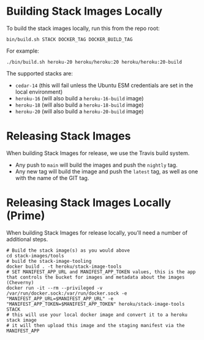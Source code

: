 # Building Stack Images Locally

To build the stack images locally, run this from the repo root:

    bin/build.sh STACK DOCKER_TAG DOCKER_BUILD_TAG

For example:

    ./bin/build.sh heroku-20 heroku/heroku:20 heroku/heroku:20-build

The supported stacks are:

* `cedar-14` (this will fail unless the Ubuntu ESM credentials are set in the local environment)
* `heroku-16` (will also build a `heroku-16-build` image)
* `heroku-18` (will also build a `heroku-18-build` image)
* `heroku-20` (will also build a `heroku-20-build` image)


# Releasing Stack Images

When building Stack Images for release, we use the Travis build system.

* Any push to `main` will build the images and push the `nightly` tag.
* Any new tag will build the image and push the `latest` tag, as well as one with the name of the GIT tag.

# Releasing Stack Images Locally (Prime)

When building Stack Images for release locally, you'll need a number of additional steps.

    # Build the stack image(s) as you would above
    cd stack-images/tools
    # build the stack-image-tooling
    docker build . -t heroku/stack-image-tools
    # SET MANIFEST_APP_URL and MANIFEST_APP_TOKEN values, this is the app that controls the bucket for images and metadata about the images (Cheverny)
    docker run -it --rm --privileged -v /var/run/docker.sock:/var/run/docker.sock -e "MANIFEST_APP_URL=$MANIFEST_APP_URL" -e "MANIFEST_APP_TOKEN=$MANIFEST_APP_TOKEN" heroku/stack-image-tools STACK
    # this will use your local docker image and convert it to a heroku stack image
    # it will then upload this image and the staging manifest via the MANIFEST_APP
